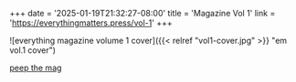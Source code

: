 +++
date = '2025-01-19T21:32:27-08:00'
title = 'Magazine Vol 1'
link = 'https://everythingmatters.press/vol-1'
+++


![everything magazine volume 1 cover]({{< relref "vol1-cover.jpg" >}} "em vol.1 cover")

[peep the mag](https://everythingmatters.press/vol-1 "em mag vol.1")

